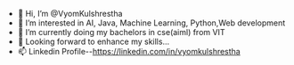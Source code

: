 - 👋 Hi, I’m @VyomKulshrestha
- 👀 I’m interested in AI, Java, Machine Learning, Python,Web development
- 🌱 I’m currently doing my bachelors in cse(aiml) from VIT 
- 💞️ Looking forward to enhance my skills...
- 📫 Linkedin Profile--https://linkedin.com/in/vyomkulshrestha 

<!---
VyomKulshrestha/VyomKulshrestha is a ✨ special ✨ repository because its `README.md` (this file) appears on your GitHub profile.
You can click the Preview link to take a look at your changes.
--->
